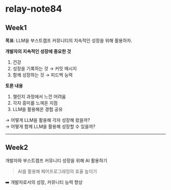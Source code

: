 # relay-note84

## Week1
**목표**: LLM을 부스트캠프 커뮤니티의 지속적인 성장을 위해 활용하자.  

**개발자의 지속적인 성장에 중요한 것**  
1) 건강
2) 성장을 기록하는 것 → 커밋 메시지
3) 함께 성장하는 것 → 피드백 능력

**토론 내용**  
1) 챌린지 과정에서 느낀 어려움
2) 각자 흥미를 느껴온 지점
3) LLM을 활용해온 경험 공유

→ 어떻게 LLM을 활용해 각자 성장해 왔을까?  
→ 어떻게 함께 LLM을 활용해 성장할 수 있을까?  

---
## Week2
개발자와 부스트캠프 커뮤니티 성장을 위해 AI 활용하기

> AI를 활용해 페어프로그래밍의 효율 높이기

➡️ 개발자로서의 성장, 커뮤니티 능력 향상
